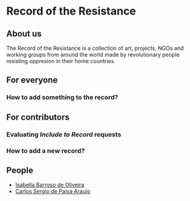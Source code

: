 # Record of the Resistance

## About us
The Record of the Resistance is a collection of art, projects, NGOs and working groups from around the world made by revolutionary people resisting oppresion in their home countries.
 
## For everyone

### How to add something to the record?

## For contributors

### Evaluating *Include to Record* requests

### How to add a new record?

## People

* [Isabella Barroso de Oliveira](http://isabarroso.com/)
* [Carlos Sergio de Paiva Araujo](https://github.com/carlossdparaujo)
